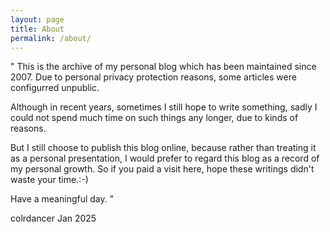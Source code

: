 ```yaml
---
layout: page
title: About
permalink: /about/
---
```


"
This is the archive of my personal blog which has been maintained since 2007. Due to personal privacy protection reasons, some articles were configurred unpublic.

Although in recent years, sometimes I still hope to write something, sadly I could not spend much time on such things any longer, due to kinds of reasons.

But I still choose to publish this blog online, because rather than treating it as a personal presentation, I would prefer to regard this blog as a record of my personal growth. So if you paid a visit here, hope these writings didn't waste your time.:-)

Have a meaningful day.
"

colrdancer
Jan 2025

